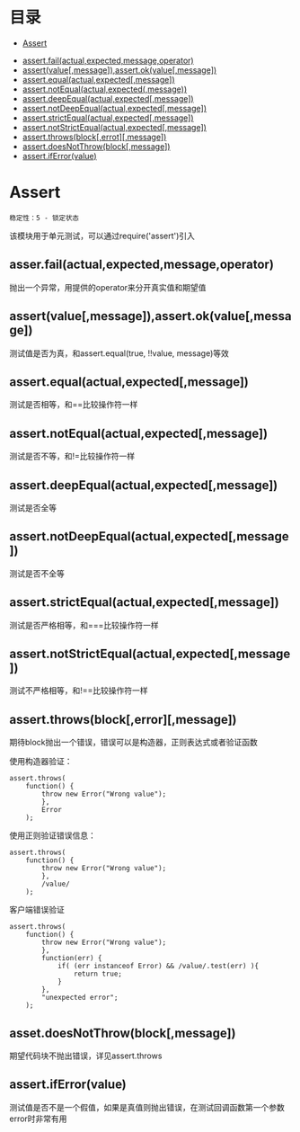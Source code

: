 # 目录
+ [Assert](./assert.md#1)
 - [assert.fail(actual,expected,message,operator)](./assert.md#2)
 - [assert(value[,message]),assert.ok(value[,message])](./assert.md#3)
 - [assert.equal(actual,expected[,message])](./assert.md#4)
 - [assert.notEqual(actual,expected(,message))](./assert.md#5)
 - [assert.deepEqual(actual,expected[,message])](./assert.md#6)
 - [assert.notDeepEqual(actual,expected[,message])](./assert.md#7)
 - [assert.strictEqual(actual,expected[,message])](./assert.md#8)
 - [assert.notStrictEqual(actual,expected[,message])](./assert.md#9)
 - [assert.throws(block[,errot][,message])](./assert.md#10)
 - [assert.doesNotThrow(block[,message])](./assert.md#11)
 - [assert.ifError(value)](./assert.md#12)

# <a name="1"> Assert
    稳定性：5 - 锁定状态
该模块用于单元测试，可以通过require('assert')引入
## <a name="2"> asser.fail(actual,expected,message,operator)
抛出一个异常，用提供的operator来分开真实值和期望值
## <a name="3"> assert(value[,message]),assert.ok(value[,message])
测试值是否为真，和assert.equal(true, !!value, message)等效
## <a name="4"> assert.equal(actual,expected[,message])
测试是否相等，和==比较操作符一样
## <a name="5"> assert.notEqual(actual,expected[,message])
测试是否不等，和!=比较操作符一样
## <a name="6"> assert.deepEqual(actual,expected[,message])
测试是否全等
## <a name="7"> assert.notDeepEqual(actual,expected[,message])
测试是否不全等
## <a name="8"> assert.strictEqual(actual,expected[,message])
测试是否严格相等，和===比较操作符一样
## <a name="9"> assert.notStrictEqual(actual,expected[,message])
测试不严格相等，和!==比较操作符一样
## <a name="10"> assert.throws(block[,error][,message])
期待block抛出一个错误，错误可以是构造器，正则表达式或者验证函数

使用构造器验证：

    assert.throws(
        function() {
            throw new Error("Wrong value");
            },
            Error
        );

使用正则验证错误信息：

    assert.throws(
        function() {
            throw new Error("Wrong value");
            },
            /value/
        );

客户端错误验证

    assert.throws(
        function() {
            throw new Error("Wrong value");
            },
            function(err) {
                if( (err instanceof Error) && /value/.test(err) ){
                    return true;
                }
            },
            "unexpected error";
        );

## <a name="11"> asset.doesNotThrow(block[,message])
期望代码块不抛出错误，详见assert.throws
## <a name="12"> assert.ifError(value)
测试值是否不是一个假值，如果是真值则抛出错误，在测试回调函数第一个参数error时非常有用